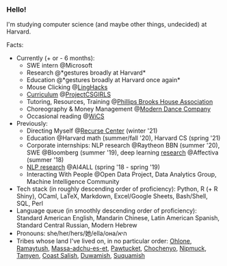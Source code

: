 ### Hello!

I'm studying computer science (and maybe other things, undecided) at Harvard.

Facts:

- Currently (+ or - 6 months):
  - SWE intern @Microsoft
  - Research @\*gestures broadly at Harvard\*
  - Education @\*gestures broadly at Harvard once again\*
  - Mouse Clicking @[LingHacks](http://linghacks.tech)
  - [Curriculum](https://linktr.ee/pcsgnlp) @[ProjectCSGIRLS](https://projectcsgirls.com)
  - Tutoring, Resources, Training @[Phillips Brooks House Association](https://pbha.org)
  - Choreography & Money Management @[Modern Dance Company](http://www.hrmdc.org/)
  - Occasional reading @[WiCS](https://www.harvardwics.com/)
- Previously:
  - Directing Myself @[Recurse Center](https://recurse.com) (winter '21)
  - Education @Harvard math (summer/fall '20), Harvard CS (spring '21)
  - Corporate internships: NLP research @Raytheon BBN (summer '20), SWE @Bloomberg (summer '19), deep learning [research](https://github.com/ENSCMA2/giphy-scraper) @Affectiva (summer '18)
  - [NLP research](https://github.com/ENSCMA2/humanly) @AI4ALL (spring '18 - spring '19)
  - Interacting With People @Open Data Project, Data Analytics Group, Machine Intelligence Community
- Tech stack (in roughly descending order of proficiency): Python, R (+ R Shiny), OCaml, LaTeX, Markdown, Excel/Google Sheets, Bash/Shell, SQL, Perl
- Language queue (in smoothly descending order of proficiency): Standard American English, Mandarin Chinese, Latin American Spanish, Standard Central Russian, Modern Hebrew
- Pronouns: she/her/hers/她/ella/она/היא
- Tribes whose land I've lived on, in no particular order: [Ohlone](http://www.muwekma.org/home.html), [Ramaytush](http://www.ramaytush.com/), [Massa-adchu-es-et](http://massachusetttribe.org/), [Pawtucket](http://www.salemhistorical.org/massachusetts-indigenous-community-resources), [Chochenyo](https://sogoreate-landtrust.com/), [Nipmuck](https://www.nipmucnation.org/), [Tamyen](https://cla.berkeley.edu/languages/tamyen.php), [Coast Salish](http://www.firstnations.de/development/coast_salish.htm), [Duwamish](https://www.duwamishtribe.org/), [Suquamish](https://suquamish.nsn.us/)
